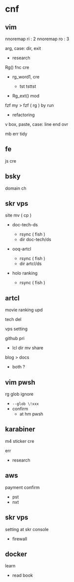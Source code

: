 
# cnf


## vim

nnoremap ri : 2
nnoremap ro : 3


arg, case: dir, exit
- research


Rg() fnc cre

- rg_word1, cre
  - tst  tsttst

- Rg_ext() mod


fzf my > fzf ( rg ) by run
- refactoring


v box, paste, case: line end ovr


mb err tidy


## fe

js cre


## bsky

domain ch


## skr vps

site mv ( cp )
- doc-tech-ds
  - rsync ( fish )
  - dir doc-tech/ds

- ooq-artcl
  - rsync ( fish )
  - dir artcl/ds

- holo ranking
  - rsync ( fish )


## artcl

movie ranking upd


tech del


vps setting


github pri
- lcl dir mv share


blog > docs
- both ?


## vim  pwsh

rg glob ignore
- `--glob \!xxx`
- confirm
  - at hm pwsh


## karabiner

m4 sticker cre


err
- research


## aws

payment confirm
- pst
- nxt


## skr vps

setting at skr console
- firewall


## docker

learn
- read book



